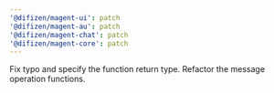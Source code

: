 ```yaml
---
'@difizen/magent-ui': patch
'@difizen/magent-au': patch
'@difizen/magent-chat': patch
'@difizen/magent-core': patch
---
```


Fix typo and specify the function return type. Refactor the message operation functions.
